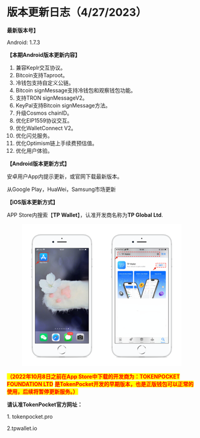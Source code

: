 # 版本更新日志（4/27/2023）

**最新版本号】**

Android: 1.7.3



**【本期Android版本更新内容】**

1. 兼容Keplr交互协议。
2. Bitcoin支持Taproot。
3. 冷钱包支持自定义公链。
4. Bitcoin signMessage支持冷钱包和观察钱包功能。
5. 支持TRON signMessageV2。
6. KeyPal支持Bitcoin signMessage方法。
7. 升级Cosmos chainID。
8. 优化EIP1559协议交互。
9. 优化WalletConnect V2。
10. 优化闪兑服务。
11. 优化Optimism链上手续费预估值。
12. 优化用户体验。



**【Android版本更新方式】**

安卓用户App内提示更新，或官网下载最新版本。

从Google Play，HuaWei，Samsung市场更新



**【iOS版本更新方式】**&#x20;

APP Store内搜索【**TP Wallet**】，认准开发商名称为**TP Global Ltd**.&#x20;

<figure><img src="../../.gitbook/assets/image (29).png" alt=""><figcaption></figcaption></figure>

<mark style="color:red;">**（2022年10月8日之前在App Store中下载的开发商为：TOKENPOCKET FOUNDATION LTD**</mark> <mark style="color:red;">**是TokenPocket开发的早期版本，也是正版钱包可以正常的使用，后续将暂停更新服务。）**</mark>

**请认准TokenPocket官方网址：**

1\. tokenpocket.pro&#x20;

2.tpwallet.io
